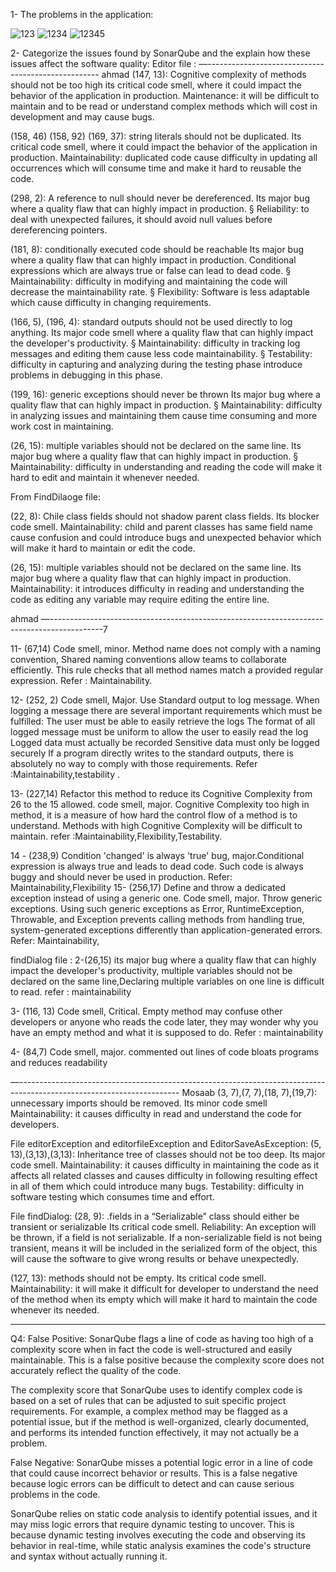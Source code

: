 1- The problems in the application:

![123](https://user-images.githubusercontent.com/120324997/226065987-63ec8a7c-7025-418b-9f27-45e793bf51b4.png)
![1234](https://user-images.githubusercontent.com/120324997/226065992-850e852c-f1f3-4142-97ec-572fd8884ab2.png)
![12345](https://user-images.githubusercontent.com/120324997/226065993-d9ca1d9a-8705-4f90-89a5-00aa562930a5.png)


2- Categorize the issues found by SonarQube and the explain how these issues affect the software quality: 
Editor file :
—---------------------------------------------------
ahmad 
(147, 13): Cognitive complexity of methods should not be too high
its critical code smell, where it could impact the behavior of the application in production.
  Maintenance: it will be difficult to maintain and to be read or understand complex methods which will cost in development and may cause bugs.
 
(158, 46) (158, 92) (169, 37): string literals should not be duplicated.
Its critical code smell, where it could impact the behavior of the application in production.
 Maintainability: duplicated code cause difficulty in updating all occurrences which will consume time and make it hard to reusable the code.
 
(298, 2): A reference to null should never be dereferenced.
Its major bug where a quality flaw that can highly impact in production.
§  Reliability: to deal with unexpected failures, it should avoid null values before dereferencing pointers.
 
(181, 8): conditionally executed code should be reachable 
Its major bug where a quality flaw that can highly impact in production.
Conditional expressions which are always true or false can lead to dead code.
§  Maintainability: difficulty in modifying and maintaining the code will decrease the maintainability rate.
§  Flexibility: Software is less adaptable which cause difficulty in changing requirements.

(166, 5), (196, 4): standard outputs should not be used directly to log anything.
Its major code smell where a quality flaw that can highly impact the developer's productivity.
§  Maintainability: difficulty in tracking log messages and editing them cause less code maintainability.
§  Testability: difficulty in capturing and analyzing during the testing phase introduce problems in debugging in this phase.
 
(199, 16): generic exceptions should never be thrown
Its major bug where a quality flaw that can highly impact in production.
§  Maintainability: difficulty in analyzing issues and maintaining them cause time consuming and more work cost in maintaining.
 
(26, 15): multiple variables should not be declared on the same line.
Its major bug where a quality flaw that can highly impact in production.
§  Maintainability:  difficulty in understanding and reading the code will make it hard to edit and maintain it whenever needed.

From FindDilaoge file:


(22, 8): Chile class fields should not shadow parent class fields.
Its blocker code smell.
  Maintainability:  child and parent classes has same field name cause confusion and could introduce bugs and unexpected behavior which will make it hard to maintain or edit the code.
 
(26, 15): multiple variables should not be declared on the same line.
Its major bug where a quality flaw that can highly impact in production.
 Maintainability: it introduces difficulty in reading and understanding the code as editing any variable may require editing the entire line.


ahmad
—-------------------------------------------------------------------------------------------7


11-   (67,14) Code smell, minor. Method name does not comply with a naming convention, Shared naming conventions allow teams to collaborate efficiently. This rule checks that all method names match a provided regular expression.
Refer : Maintainability.

12- (252, 2) Code smell, Major. Use Standard output to log message. When logging a message there are several important requirements which must be fulfilled:
The user must be able to easily retrieve the logs
The format of all logged message must be uniform to allow the user to easily read the log
Logged data must actually be recorded
Sensitive data must only be logged securely
If a program directly writes to the standard outputs, there is absolutely no way to comply with those requirements.
Refer :Maintainability,testability .

13- (227,14) Refactor this method to reduce its Cognitive Complexity from 26 to the 15 allowed.
code smell, major. Cognitive Complexity too high in method, it is a measure of how hard the control flow of a method is to understand. Methods with high Cognitive Complexity will be difficult to maintain.
refer :Maintainability,Flexibility,Testability.

14 - (238,9) Condition 'changed' is always 'true' 
 bug, major.Conditional expression is always true and leads to dead code. Such code is always buggy and should never be used in production.
Refer: Maintainability,Flexibility
15- (256,17) Define and throw a dedicated exception instead of using a generic one.
Code smell, major. Throw generic exceptions. Using such generic exceptions as Error, RuntimeException, Throwable, and Exception prevents calling methods from handling true, system-generated exceptions differently than application-generated errors.
Refer: Maintainability,  

findDialog file : 
2-(26,15)  its major  bug where a quality flaw that can highly impact the developer's productivity, multiple variables should not be declared on the same line,Declaring multiple variables on one line is difficult to read.
refer : maintainability

3- (116, 13) Code smell, Critical. Empty method may confuse other developers or anyone who reads the code later, they may wonder why you have an empty method and what it is supposed to do.
Refer :  maintainability

4- (84,7) Code smell, major. commented out lines of code bloats programs and reduces readability

—----------------------------------------------------------------------------------------------------------------------
Mosaab
(3, 7),(7, 7),(18, 7),(19,7): unnecessary imports should be removed.
Its minor code smell
Maintainability: it causes difficulty in read and understand the code for developers.

File editorException and editorfileException and EditorSaveAsException:
(5, 13),(3,13),(3,13): Inheritance tree of classes should not be too deep.
Its major code smell.
Maintainability: it causes difficulty in maintaining the code as it affects all related classes and causes difficulty in following resulting effect in all of them which could introduce many bugs.
Testability: difficulty in software testing which consumes time and effort.
 
File findDialog: 
(28, 9): .fields in a “Serializable” class should either be transient or serializable
Its critical code smell.
Reliability: An exception will be thrown, if a field is not serializable.
If a non-serializable field is not being transient, means it will be included in the serialized form of the object, this will cause the software to give wrong results or behave unexpectedly.
 
(127, 13): methods should not be empty.
Its critical code smell.
Maintainability: it will make it difficult for developer to understand the need of the method when its empty which will make it hard to maintain the code whenever its needed.

-------------------------------------------------
Q4:
False Positive: SonarQube flags a line of code as having too high of a complexity score when in fact the code is well-structured and easily maintainable. This is a false positive because the complexity score does not accurately reflect the quality of the code.

The complexity score that SonarQube uses to identify complex code is based on a set of rules that can be adjusted to suit specific project requirements. For example, a complex method may be flagged as a potential issue, but if the method is well-organized, clearly documented, and performs its intended function effectively, it may not actually be a problem.


False Negative: SonarQube misses a potential logic error in a line of code that could cause incorrect behavior or results. This is a false negative because logic errors can be difficult to detect and can cause serious problems in the code.

SonarQube relies on static code analysis to identify potential issues, and it may miss logic errors that require dynamic testing to uncover. This is because dynamic testing involves executing the code and observing its behavior in real-time, while static analysis examines the code's structure and syntax without actually running it.
















